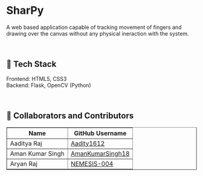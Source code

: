 # SharPy
A web based application capable of tracking movement of fingers and drawing over the canvas without any physical ineraction with the system.

<br>

## :abacus:	Tech Stack
Frontend: HTML5, CSS3 <br>
Backend: Flask, OpenCV (Python)

<br>

## :pushpin: Collaborators and Contributors

<table border="1">
<tr>
<th> Name </th>
<th> GitHub Username </th>
</tr>
<tr>
<td> Aaditya Raj </td>
<td> <a href="https://github.com/aaditya1612">Aadity1612</a> </td>
</tr>
<tr>
<td> Aman Kumar Singh </td>
<td> <a href="https://github.com/AmankumarSingh18">AmanKumarSingh18</a> </td>
</tr>

<tr>
<td> Aryan Raj </td>
<td> <a href="https://github.com/NEMESIS-004">NEMESIS-004</a> </td>
</tr>
</table>
